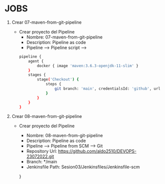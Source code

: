 # JOBS
1. Crear 07-maven-from-git-pipeline
    * Crear proyecto del Pipeline
        * Nombre: 07-maven-from-git-pipeline
        * Description: Pipeline as code
        * Pipeline --> Pipeline script --> 
        ```bash         
        pipeline {
            agent {
                docker { image 'maven:3.6.3-openjdk-11-slim' }
            }
            stages {
                stage('Checkout') {
                    steps {
                        git branch: 'main', credentialsId: 'github', url: 'https://github.com/aldo2510/galaxy-jenkins-lab-maven.git'
                    }
                }
            }
        }
        ```

1. Crear 08-maven-from-git-pipeline
    * Crear proyecto del Pipeline
        * Nombre: 08-maven-from-git-pipeline
        * Description: Pipeline as code
        * Pipeline --> Pipeline from SCM --> Git
        * Repository Url: https://github.com/aldo2510/DEVOPS-23072022.git
        * Branch: */main
        * Jenkinsfile Path: Sesion03/Jenkinsfiles/Jenkinsfile-scm

        }
        ```
